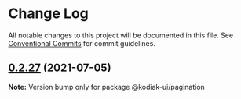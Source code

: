 # Change Log

All notable changes to this project will be documented in this file.
See [Conventional Commits](https://conventionalcommits.org) for commit guidelines.

## [0.2.27](https://github.com/skyverge/kodiak-ui/compare/@kodiak-ui/pagination@0.2.26...@kodiak-ui/pagination@0.2.27) (2021-07-05)

**Note:** Version bump only for package @kodiak-ui/pagination
